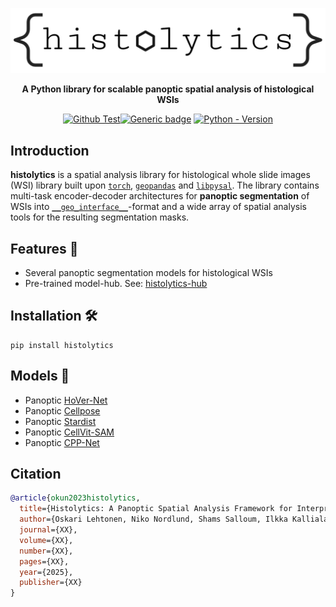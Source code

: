 <div align="center">

![Logo](imgs/histolytics_logo.png)

**A Python library for scalable panoptic spatial analysis of histological WSIs**

[![Github Test](https://img.shields.io/github/actions/workflow/status/HautaniemiLab/histolytics/tests.yml?label=tests)](https://github.com/HautaniemiLab/histolytics/blob/main/.github/workflows/tests.yml)[![Generic badge](https://img.shields.io/github/license/okunator/cellseg_gsontools)](https://github.com/okunator/cellseg_gsontools/blob/master/LICENSE) [![Python - Version](https://img.shields.io/pypi/pyversions/cellseg_gsontools)](https://www.python.org/)

</div>

## Introduction

**histolytics** is a spatial analysis library for histological whole slide images (WSI) library built upon [`torch`](https://pytorch.org/), [`geopandas`](https://geopandas.org/en/stable/index.html) and [`libpysal`](https://pysal.org/libpysal/). The library contains multi-task encoder-decoder architectures for **panoptic segmentation** of WSIs into [`__geo_interface__`](https://gist.github.com/sgillies/2217756)-format and a wide array of spatial analysis tools for the resulting segmentation masks.

## Features 🌟
- Several panoptic segmentation models for histological WSIs
- Pre-trained model-hub. See: [histolytics-hub](https://huggingface.co/histolytics-hub)

## Installation 🛠️

```shell
pip install histolytics
```

## Models 🤖

- Panoptic [HoVer-Net](https://www.sciencedirect.com/science/article/abs/pii/S1361841519301045)
- Panoptic [Cellpose](https://www.nature.com/articles/s41592-020-01018-x)
- Panoptic [Stardist](https://arxiv.org/abs/1806.03535)
- Panoptic [CellVit-SAM](https://arxiv.org/abs/2306.15350)
- Panoptic [CPP-Net](https://arxiv.org/abs/2102.06867)

## Citation

```bibtex
@article{okun2023histolytics,
  title={Histolytics: A Panoptic Spatial Analysis Framework for Interpretable Histopathology},
  author={Oskari Lehtonen, Niko Nordlund, Shams Salloum, Ilkka Kalliala, Anni Virtanen, Sampsa Hautaniemi},
  journal={XX},
  volume={XX},
  number={XX},
  pages={XX},
  year={2025},
  publisher={XX}
}
```
